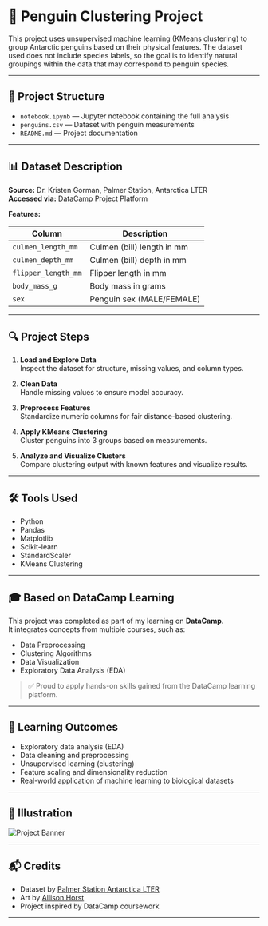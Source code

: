 # 🐧 Penguin Clustering Project

This project uses unsupervised machine learning (KMeans clustering) to group Antarctic penguins based on their physical features. The dataset used does not include species labels, so the goal is to identify natural groupings within the data that may correspond to penguin species.

---

## 📂 Project Structure

- `notebook.ipynb` — Jupyter notebook containing the full analysis
- `penguins.csv` — Dataset with penguin measurements
- `README.md` — Project documentation

---

## 📊 Dataset Description

**Source:** Dr. Kristen Gorman, Palmer Station, Antarctica LTER  
**Accessed via:** [DataCamp](https://www.datacamp.com/) Project Platform

**Features:**

| Column              | Description                     |
|---------------------|---------------------------------|
| `culmen_length_mm`  | Culmen (bill) length in mm      |
| `culmen_depth_mm`   | Culmen (bill) depth in mm       |
| `flipper_length_mm` | Flipper length in mm            |
| `body_mass_g`       | Body mass in grams              |
| `sex`               | Penguin sex (MALE/FEMALE)       |

---

## 🔍 Project Steps

1. **Load and Explore Data**  
   Inspect the dataset for structure, missing values, and column types.

2. **Clean Data**  
   Handle missing values to ensure model accuracy.

3. **Preprocess Features**  
   Standardize numeric columns for fair distance-based clustering.

4. **Apply KMeans Clustering**  
   Cluster penguins into 3 groups based on measurements.

5. **Analyze and Visualize Clusters**  
   Compare clustering output with known features and visualize results.

---

## 🛠️ Tools Used

- Python
- Pandas
- Matplotlib
- Scikit-learn
- StandardScaler
- KMeans Clustering

---

## 🎓 Based on DataCamp Learning

This project was completed as part of my learning on **DataCamp**.  
It integrates concepts from multiple courses, such as:

- Data Preprocessing
- Clustering Algorithms
- Data Visualization
- Exploratory Data Analysis (EDA)

> ✅ Proud to apply hands-on skills gained from the DataCamp learning platform.

---

## 🧠 Learning Outcomes

- Exploratory data analysis (EDA)
- Data cleaning and preprocessing
- Unsupervised learning (clustering)
- Feature scaling and dimensionality reduction
- Real-world application of machine learning to biological datasets

---

## 📸 Illustration

![Project Banner](https://imgur.com/orZWHly.png)

---

## 📬 Credits

- Dataset by [Palmer Station Antarctica LTER](https://pal.lternet.edu/)
- Art by [Allison Horst](https://github.com/allisonhorst)
- Project inspired by DataCamp coursework

---

